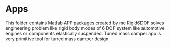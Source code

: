 # Apps
This folder contains Matlab APP packages created by me
Rigid6DOF solves engineering problem like rigid body modes of 6 DOF system like automotive engines or components elastically suspended.
Tuned mass damper app is very primitive tool for tuned mass damper design

